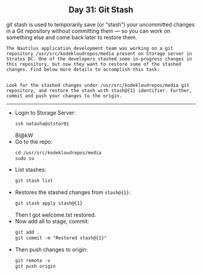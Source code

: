 ## <center> Day 31: Git Stash

git stash is used to temporarily save (or “stash”) your uncommitted changes in a Git repository without committing them — so you can work on something else and come back later to restore them.

```
The Nautilus application development team was working on a git repository /usr/src/kodekloudrepos/media present on Storage server in Stratos DC. One of the developers stashed some in-progress changes in this repository, but now they want to restore some of the stashed changes. Find below more details to accomplish this task:


Look for the stashed changes under /usr/src/kodekloudrepos/media git repository, and restore the stash with stash@{1} identifier. Further, commit and push your changes to the origin.
```

---

- Login to Storage Server:
    ```apache
    ssh natasha@ststor01
    ```
    Bl@kW
- Go to the repo:
    ```apache
    cd /usr/src/kodekloudrepos/media
    sudo su
    ```
- List stashes:
    ```apache
    git stash list
    ```
- Restores the stashed changes from `stash@{1}`:
    ```apache
    git stash apply stash@{1}
    ```
    Then I got welcome.txt restored.
- Now add all to stage, commit:
    ```apache
    git add .
    git commit -m "Restored stash@{1}"
    ```
- Then push changes to origin:
    ```apache
    git remote -v
    git push origin
    ```
